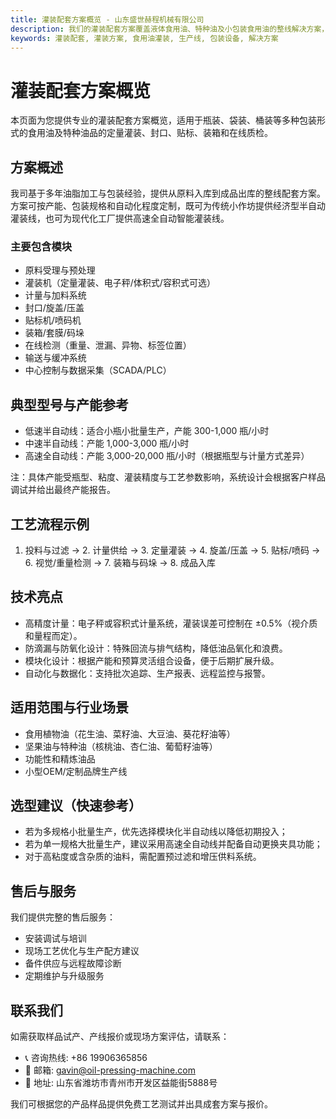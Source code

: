 ```yaml
---
title: 灌装配套方案概览 - 山东盛世赫程机械有限公司
description: 我们的灌装配套方案覆盖液体食用油、特种油及小包装食用油的整线解决方案，包括设备配置、生产工艺、产能与售后服务。
keywords: 灌装配套, 灌装方案, 食用油灌装, 生产线, 包装设备, 解决方案
---
```


# 灌装配套方案概览

本页面为您提供专业的灌装配套方案概览，适用于瓶装、袋装、桶装等多种包装形式的食用油及特种油品的定量灌装、封口、贴标、装箱和在线质检。

## 方案概述

我司基于多年油脂加工与包装经验，提供从原料入库到成品出库的整线配套方案。方案可按产能、包装规格和自动化程度定制，既可为传统小作坊提供经济型半自动灌装线，也可为现代化工厂提供高速全自动智能灌装线。

### 主要包含模块

- 原料受理与预处理
- 灌装机（定量灌装、电子秤/体积式/容积式可选）
- 计量与加料系统
- 封口/旋盖/压盖
- 贴标机/喷码机
- 装箱/套膜/码垛
- 在线检测（重量、泄漏、异物、标签位置）
- 输送与缓冲系统
- 中心控制与数据采集（SCADA/PLC）

## 典型型号与产能参考

- 低速半自动线：适合小瓶小批量生产，产能 300-1,000 瓶/小时
- 中速半自动线：产能 1,000-3,000 瓶/小时
- 高速全自动线：产能 3,000-20,000 瓶/小时（根据瓶型与计量方式差异）

注：具体产能受瓶型、粘度、灌装精度与工艺参数影响，系统设计会根据客户样品调试并给出最终产能报告。

## 工艺流程示例

1. 投料与过滤 -> 2. 计量供给 -> 3. 定量灌装 -> 4. 旋盖/压盖 -> 5. 贴标/喷码 -> 6. 视觉/重量检测 -> 7. 装箱与码垛 -> 8. 成品入库

## 技术亮点

- 高精度计量：电子秤或容积式计量系统，灌装误差可控制在 ±0.5%（视介质和量程而定）。
- 防滴漏与防氧化设计：特殊回流与排气结构，降低油品氧化和浪费。
- 模块化设计：根据产能和预算灵活组合设备，便于后期扩展升级。
- 自动化与数据化：支持批次追踪、生产报表、远程监控与报警。

## 适用范围与行业场景

- 食用植物油（花生油、菜籽油、大豆油、葵花籽油等）
- 坚果油与特种油（核桃油、杏仁油、葡萄籽油等）
- 功能性和精炼油品
- 小型OEM/定制品牌生产线

## 选型建议（快速参考）

- 若为多规格小批量生产，优先选择模块化半自动线以降低初期投入；
- 若为单一规格大批量生产，建议采用高速全自动线并配备自动更换夹具功能；
- 对于高粘度或含杂质的油料，需配置预过滤和增压供料系统。

## 售后与服务

我们提供完整的售后服务：

- 安装调试与培训
- 现场工艺优化与生产配方建议
- 备件供应与远程故障诊断
- 定期维护与升级服务

## 联系我们

如需获取样品试产、产线报价或现场方案评估，请联系：

- 📞 咨询热线: +86 19906365856
- 📧 邮箱: gavin@oil-pressing-machine.com
- 🏢 地址: 山东省潍坊市青州市开发区益能街5888号

我们可根据您的产品样品提供免费工艺测试并出具成套方案与报价。

